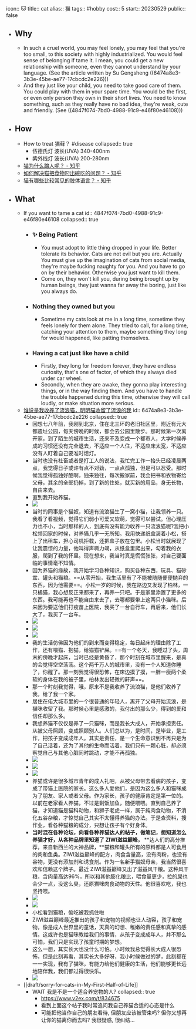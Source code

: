 icon:: 🐱
title:: cat
alias:: 猫
tags:: #hobby
cost:: 5
start:: 20230529
public:: false

- ## Why
  - In such a cruel world, you may feel lonely, you may feel that you're too small, to this society with highly industrialized. You would feel sense of belonging if tame it. I mean, you could get a new relationship with someone, even they cannot understand by your language. (See the article written by Su Gengsheng ((6474a8e3-3b3e-45be-ae77-17cbcdc2e226)))
  - And they just like your child, you need to take good care of them. You could play with them in your spare time. You would be the first, or even only person they own in their short lives. You need to know something, such as they really have no bad idea, they're weak, cute and friendly. (See ((4847f074-7bd0-4988-91c9-e46f80e46108)))
- ## How
  - How to treat 猫藓？ #disease
    collapsed:: true
    - 伍德氏灯 波长(UVA) 340-400nm
    - 紫外线灯 波长(UVA) 200-280nm
  - [猫为什么蹭人呢？ - 知乎](https://www.zhihu.com/question/28960134)
  - [如何解决猫把食物叼出碗吃的问题？ - 知乎](https://www.zhihu.com/question/266448936)
  - [猫有哪些比较常见的肢体语言？ - 知乎](https://www.zhihu.com/question/23816740/answer/741336501)
- ## What
  - If you want to tame a cat
    id:: 4847f074-7bd0-4988-91c9-e46f80e46108
    collapsed:: true
    - ### ✨ Being Patient
      - You must adopt to little thing dropped in your life. Better tolerate its behavior. Cats are not evil but you are. Actually You must give up the imagination of cats from social media, they're maybe fucking naughty for you. And you have to go on by their behavior. Otherwise you just want to kill them.
      - Come on, they won't kill you, during being brought up by human beings, they just wanna far away the boring, just like you always do.
    - ### Nothing they owned but you
      - Sometime my cats look at me in a long time, sometime they feels lonely for them alone. They tried to call, for a long time, catching your attention to them, maybe something they long for would happened, like patting themselves.
    - ### Having a cat just like have a child
      - Firstly, they long for freedom forever, they have endless curiosity, that's one of factor, of which they always died under car wheel.
      - Secondly, when they are awake, they gonna play interesting things, or in the way finding them. And you have to handle the trouble happened during this time, otherwise they will call loudly, or make situation more serious.
  - [谁说是我收养了流浪猫，明明猫收留了流浪的我](https://mp.weixin.qq.com/s/Vutw_v4ORqty8fSPhVNazQ)
    id:: 6474a8e3-3b3e-45be-ae77-17cbcdc2e226
    collapsed:: true
    - 回想七八年前，我刚到北京，住在北三环的老旧社区里，附近有元大都遗址公园，每天傍晚的时候，都会去公园里散步。那时候第一次离开家，到了陌生的城市生活，还来不及变成一个都市人，大学时候养成的习惯还没有完全退去，不适应一个人住，不适应床太宽，不适应没有人盯着自己要准时熄灯。
    - 当时也没有社畜或者是打工人的说法，我忙完工作一抬头已经凌晨两点，我觉得日子或许有点不对劲，一点点孤独，但是可以忍受。那时候我觉得孤独好酷啊，独来独往，每次搬家前，我会把书和衣物寄给父母，其余的全部扔掉，到了新的住处，就买新的用品，身无长物，自由来去。
    - 直到我开始养猫。
    - ![](https://mmbiz.qpic.cn/mmbiz_jpg/EibNoYLTccghaXiatr8MalCwpYSBewqN2QPvSTIx9cU5ZLeZve1Z8G4E5iaRH4JYLZHlqOxmic7BVdicwhdQliczfnYA/640?wx_fmt=jpeg)
    - 当时的同事是个猫奴，知道有流浪猫生了一窝小猫，让我领养一只。我看了看视频，觉得它们弱小可爱又软萌，觉得可以尝试。但心理压力也不小，当时那样的人，到底有没有能力收养一只流浪猫呢?我把小松领回家的时候，对养猫几乎一无所知。我用快递纸盒装着小松，搭上了出租车，担心司机拒载，还把盒子放在包里。小松当时就展现了让我震惊的力量，他叫得声嘶力竭，从纸盒里爬出来，勾着我的衣服，爬到了我的怀里。现在想来，我当时真是慌慌张张，对自己要面临的事情毫不知情。
    - 因为养猫的缘故，我开始学习各种知识，购买各种东西，玩具、猫砂盆、罐头和猫粮。==从零开始，我生活里有了不能被随随便便抛弃的东西，因为他需要==。小松一岁的时候，我在路边又发现了柏林，一只橘猫，我心想反正来都来了，再养一只吧。于是家里添置了更多的东西。我可能再也不能自由来去了，去哪都要带上这两只小猫咪。后来因为要送他们打疫苗上医院，我买了一台自行车，再后来，他们长大了，我买了一台车。
    - ![](https://mmbiz.qpic.cn/mmbiz_jpg/EibNoYLTccghaXiatr8MalCwpYSBewqN2QOmHHu3OH1vHt93Kslvs3ibWK77INvqyZcyH54X60kZAMMUbIUONPuZA/640?wx_fmt=jpeg)
    - ![](https://mmbiz.qpic.cn/mmbiz_jpg/EibNoYLTccghaXiatr8MalCwpYSBewqN2Q3icEiajLGBQ14l0iasZib5YQtTdnlTuicY2lnlo8dWGTw4jetpx3Pict1gUw/640?wx_fmt=jpeg)
    - ![](https://mmbiz.qpic.cn/mmbiz_jpg/EibNoYLTccghaXiatr8MalCwpYSBewqN2QbicsGk4pic0goeYRWl2AkibJiaDLyFkntbzh0hHY4TBk7VgNkDUx3MTd5A/640?wx_fmt=jpeg)
    - 我的生活仿佛因为他们的到来而变得稳定，每日起床的理由除了工作，还有喂猫、抱猫，给猫猫铲屎。==有一个冬天，我睡过了头，周末的傍晚才起床，当时已经是黄昏了，那个时刻在城市里醒来，是真的会觉得空空荡荡。这个两千万人的城市里，没有一个人知道你睡了，你醒了。那一刻我觉得很恐怖，在床边摸了摸，一胖一瘦两个柔软的身体在我的被子里，柏林发出轻微的鼾声==。
    - 那一个时刻我觉得，哦，原来不是我收养了流浪猫，是他们收养了我，给了我一个家。
    - 居住在偌大城市里的一个很普通的年轻人，离开了父母开始流浪，是猫咪收留了我。那时候心里是感激的，我付出的那么少，得到的爱和信任却那么多。
    - 我想养猫不仅仅是养了一只猫咪，而是我长大成人，开始承担责任。从被父母照顾，变成照顾别人。人们总以为，是时间，是毕业，是工作，把孩子变成成年人。其实是责任，是一个生命意识到不再只是为了自己活着，还为了其他的生命而活着。我们只有一颗心脏，却必须察觉自己与其他心脏同时跳动，才能不再孤独。
    - ![](https://mmbiz.qpic.cn/mmbiz_jpg/EibNoYLTccghaXiatr8MalCwpYSBewqN2Qz2U62T6Az2FXHJOcKJyTNydTlLfGIzlpcbBIfeeYicP26TUZORRzLSA/640?wx_fmt=jpeg)
    - ![](https://mmbiz.qpic.cn/mmbiz_jpg/EibNoYLTccghaXiatr8MalCwpYSBewqN2Q4Au2OnLV4fX1p6NmDbU1tibWqCQgaEOiavxajvGPExLqGuw0XcDbzlJw/640?wx_fmt=jpeg)
    - ![](https://mmbiz.qpic.cn/mmbiz_jpg/EibNoYLTccghaXiatr8MalCwpYSBewqN2QuV8ZEAKJYC1HbrJymGibjBdRsMibkXdYcUB7eZSRF1eINGajd8kOibZ9A/640?wx_fmt=jpeg)
    - 养猫或许是很多城市青年的成人礼吧，从被父母带去看病的孩子，变成了带猫上医院的家长。这么多人爱他们，是因为这么多人和猫咪成为了朋友、家人或者父母。作为家长，孩子的健康肯定是第一位的。以前在老家看人养猫，不过是剩饭加鱼，随便喂喂。直到自己养了猫，才知道猫是猫科动物，和狮子老虎一样，属于纯肉食动物，不消化五谷杂粮，才惊觉自己其实不太懂得养猫的办法。于是查资料，搜作业，看各种猫粮的成分，只想让孩子有个好身体。
    - **当时混在各种论坛，向看各种养猫达人的帖子，做笔记，想知道怎么养猫才好，从各种品牌里知道了 ZIWI滋益巅峰，** **达人们的高分推荐，来自新西兰的大神品牌，**猫粮和罐头所有的原料都是人可食用的肉和鱼类。ZIWI滋益巅峰的配方，肉食含量高，没有肉粉，也没有谷物，更没有添加剂和诱食剂。作为一名新手猫奴母亲，我当然很喜欢和信赖这个牌子。最近 ZIWI滋益巅峰又出了滋益风干粮。这种风干粮，含肉量高达96%，所以和其他膨化粮比，喂食量更少，拉的屎也会少一点，没这么臭，还原猫咪肉食动物的天性。他很喜欢吃，我也坚持喂。
    - ![](https://mmbiz.qpic.cn/mmbiz_jpg/EibNoYLTccgia168wX5GDxAsS0PGtuqEwMvpleiaX4vDibYwazVgTaCkFwZQhp7Sw1IXKEep5VoYOKickoRUfvDRibRw/640?wx_fmt=jpeg)
    - ![](https://mmbiz.qpic.cn/mmbiz_jpg/EibNoYLTccgia168wX5GDxAsS0PGtuqEwM9y7lfjJQicRBW7wYg2OzM4Z80brc0GhsiamSNgVu0FbFqk4fo7QmO5JQ/640?wx_fmt=jpeg)
    - 小松看到猫粮，偷吃被我抓住啦
    - ZIWI滋益巅峰最近推出的孩子和宠物的视频也让人动容，孩子和宠物，像是成人世界里的童话，天真的幻想、稚嫩的责任感和真挚的感情。这或许也是猫咪教给我们的事情，从孩子变成成年人，并不那么可怕，我们只是实现了孩童时期的梦想。
    - 这么一想，其实长大也没什么可怕。小时候我总觉得长大成人很恐怖，但是此刻再看，其实长大多好呀，我小时候做过的梦，此刻都在一一实现，我有了猫咪，有能力给他们健康的生活，他们能够更长远地陪伴我，我们都过得很快乐。
    - ![](https://mmbiz.qpic.cn/mmbiz_png/EibNoYLTccgia3FIprWEjazwBmeCmu6rEhujH5o6a9EicQhYQUX0b9tlKW0xxPk0VQT7IpKhbl1CxMowxvVBNictTA/640?wx_fmt=png)
  - [[draft/sorry-for-cats-in-My-First-Half-of-Life]]
    - WAIT 我是不是一个适合养宠物的人?
      collapsed:: true
      - https://www.v2ex.com/t/834675
      - 看到上面这个帖子我时常追问我自己养猫合适的心态是什么
      - 可能把他当作自己的朋友看待, 但朋友应该被管束吗? 但你又想再让你的猫离你而去吗? 我很疑惑, 很纠结...